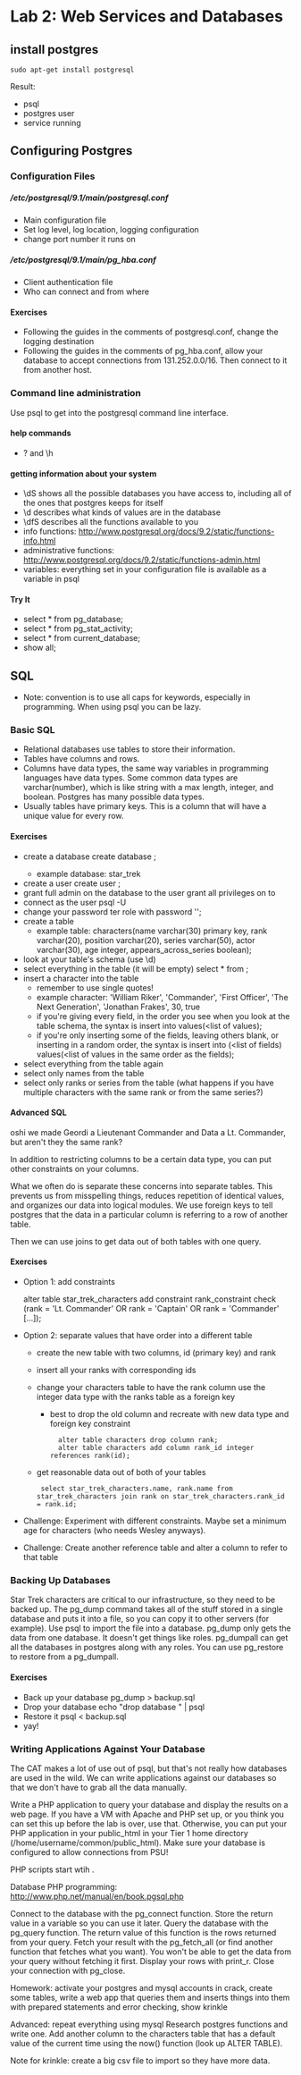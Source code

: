 <!---
   Copyright 2014 Portland State University

   Licensed under the Apache License, Version 2.0 (the "License");
   you may not use this file except in compliance with the License.
   You may obtain a copy of the License at

       http://www.apache.org/licenses/LICENSE-2.0

   Unless required by applicable law or agreed to in writing, software
   distributed under the License is distributed on an "AS IS" BASIS,
   WITHOUT WARRANTIES OR CONDITIONS OF ANY KIND, either express or implied.
   See the License for the specific language governing permissions and
   limitations under the License.
--->

Lab 2: Web Services and Databases
=================================

install postgres
----------------

    sudo apt-get install postgresql

Result:
 - psql
 - postgres user
 - service running

Configuring Postgres
--------------------

### Configuration Files

##### /etc/postgresql/9.1/main/postgresql.conf

 - Main configuration file
 - Set log level, log location, logging configuration
 - change port number it runs on

##### /etc/postgresql/9.1/main/pg_hba.conf

 - Client authentication file
 - Who can connect and from where

#### Exercises

 - Following the guides in the comments of postgresql.conf, change the logging destination
 - Following the guides in the comments of pg_hba.conf, allow your database to accept connections from 131.252.0.0/16. Then connect to it from another host.

### Command line administration

Use psql to get into the postgresql command line interface.

#### help commands
   - \? and \h

#### getting information about your system
   - \dS shows all the possible databases you have access to, including all of the ones that postgres keeps for itself
   - \d <database name> describes what kinds of values are in the database
   - \dfS describes all the functions available to you
   - info functions: http://www.postgresql.org/docs/9.2/static/functions-info.html
   - administrative functions: http://www.postgresql.org/docs/9.2/static/functions-admin.html
   - variables: everything set in your configuration file is available as a variable in psql

#### Try It
   - select * from pg_database;
   - select * from pg_stat_activity;
   - select * from current_database;
   - show all;


SQL
---
   * Note: convention is to use all caps for keywords, especially in programming. When using psql you can be lazy.

### Basic SQL

   - Relational databases use tables to store their information.
   - Tables have columns and rows.
   - Columns have data types, the same way variables in programming languages have data types. Some common data types are varchar(number), which is like string with a max length, integer, and boolean. Postgres has many possible data types.
   - Usually tables have primary keys. This is a column that will have a unique value for every row.

#### Exercises

 - create a database
     create database <databasename>;
   - example database: star_trek
 - create a user
     create user <username>;
 - grant full admin on the database to the user
     grant all privileges on <databasename> to <username>
 - connect as the user
     psql -U <username>
 - change your password
ter role <user> with password '<password>';
 - create a table
   - example table: characters(name varchar(30) primary key, rank varchar(20), position varchar(20), series varchar(50), actor varchar(30), age integer, appears_across_series boolean);
 - look at your table's schema (use \d)
 - select everything in the table (it will be empty)
     select * from <tablename>;
 - insert a character into the table
   - remember to use single quotes!
   - example character: 'William Riker', 'Commander', 'First Officer', 'The Next Generation', 'Jonathan Frakes', 30, true
   - if you're giving every field, in the order you see when you look at the table schema, the syntax is
       insert into <tablename> values(<list of values);
   - if you're only inserting some of the fields, leaving others blank, or inserting in a random order, the syntax is
       insert into <tablename> (<list of fields) values(<list of values in the same order as the fields);
 - select everything from the table again
 - select only names from the table
 - select only ranks or series from the table (what happens if you have multiple characters with the same rank or from the same series?)

#### Advanced SQL

oshi we made Geordi a Lieutenant Commander and Data a Lt. Commander, but aren't they the same rank?

In addition to restricting columns to be a certain data type, you can put other constraints on your columns. 

What we often do is separate these concerns into separate tables. This prevents us from misspelling things, reduces repetition of identical values, and organizes our data into logical modules. We use foreign keys to tell postgres that the data in a particular column is referring to a row of another table.

Then we can use joins to get data out of both tables with one query.

#### Exercises

   - Option 1: add constraints

        alter table star_trek_characters add constraint rank_constraint check (rank = 'Lt. Commander' OR rank = 'Captain' OR rank = 'Commander' [...]);

   - Option 2: separate values that have order into a different table
     - create the new table with two columns, id (primary key) and rank
     - insert all your ranks with corresponding ids
     - change your characters table to have the rank column use the integer data type with the ranks table as a foreign key
        - best to drop the old column and recreate with new data type and foreign key constraint

                alter table characters drop column rank;
                alter table characters add column rank_id integer references rank(id);

     - get reasonable data out of both of your tables
	 
            select star_trek_characters.name, rank.name from star_trek_characters join rank on star_trek_characters.rank_id = rank.id;

   - Challenge: Experiment with different constraints. Maybe set a minimum age for characters (who needs Wesley anyways).
   - Challenge: Create another reference table and alter a column to refer to that table


### Backing Up Databases

Star Trek characters are critical to our infrastructure, so they need to be backed up.
The pg_dump command takes all of the stuff stored in a single database and puts it into a file, so you can copy it to other servers (for example). 
Use psql to import the file into a database.
pg_dump only gets the data from one database. It doesn't get things like roles. pg_dumpall can get all the databases in postgres along with any roles. You can use pg_restore to restore from a pg_dumpall.

#### Exercises

 - Back up your database
     pg_dump <databasename> > backup.sql
 - Drop your database
     echo "drop database <databasename>" | psql
 - Restore it
     psql <databasename> < backup.sql
 - yay!

### Writing Applications Against Your Database

The CAT makes a lot of use out of psql, but that's not really how databases are used in the wild. We can write applications against our databases so that we don't have to grab all the data manually.

Write a PHP application to query your database and display the results on a web page. If you have a VM with Apache and PHP set up, or you think you can set this up before the lab is over, use that. Otherwise, you can put your PHP application in your public\_html in your Tier 1 home directory (/home/username/common/public\_html). Make sure your database is configured to allow connections from PSU!

PHP scripts start wtih <?php and end with ?>.

Database PHP programming: http://www.php.net/manual/en/book.pgsql.php

Connect to the database with the pg\_connect function. Store the return value in a variable so you can use it later.
Query the database with the pg\_query function. The return value of this function is the rows returned from your query.
Fetch your result with the pg\_fetch\_all (or find another function that fetches what you want). You won't be able to get the data from your query without fetching it first.
Display your rows with print\_r.
Close your connection with pg\_close.



Homework: activate your postgres and mysql accounts in crack, create some tables, write a web app that queries them and inserts things into them with prepared statements and error checking, show krinkle


Advanced:
repeat everything using mysql
Research postgres functions and write one.
Add another column to the characters table that has a default value of the current time using the now() function (look up ALTER TABLE).


Note for krinkle: create a big csv file to import so they have more data.
